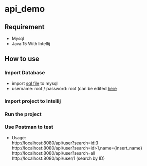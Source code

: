 # api_demo
## Requirement
- Mysql
- Java 15 With Intellij
## How to use
### Import Database
- import [sql file](https://github.com/bhieu79/api_demo/blob/main/api-demo/src/main/resources/database/Dump20201107.sql) to mysql
- username: root / password: root (can be edited [here](https://github.com/bhieu79/api_demo/blob/main/api-demo/src/main/resources/application.properties)
### Import project to Intellij
### Run the project
### Use Postman to test 
- Usage:  \
         http://localhost:8080/api/user?search=id:3  \
         http://localhost:8080/api/user?search=id>1,name={insert_name}  \
         http://localhost:8080/api/user?search=all  \
         http://localhost:8080/api/user/1 (search by ID)
         
         

